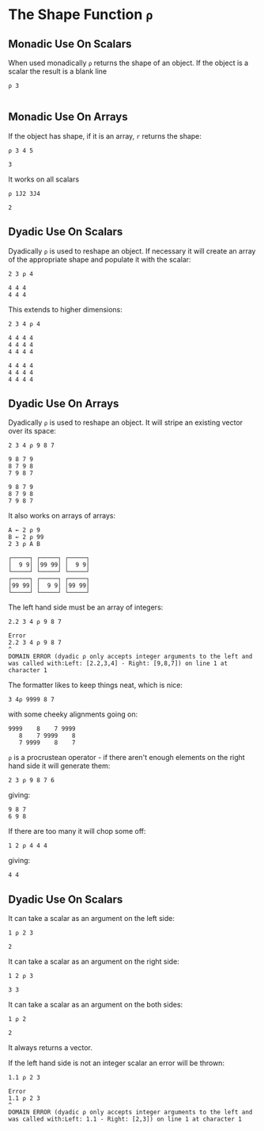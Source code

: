# The Shape Function `⍴`

## Monadic Use On Scalars

When used monadically `⍴` returns the shape of an object. If the object is a scalar the result is a blank line

```pometo
⍴ 3
```

```pometo_results

```

## Monadic Use On Arrays

If the object has shape, if it is an array, `r` returns the shape:

```pometo
⍴ 3 4 5
```

```pometo_results
3
```

It works on all scalars

```pometo
⍴ 1J2 3J4
```

```pometo_results
2
```

## Dyadic Use On Scalars

Dyadically `⍴` is used to reshape an object. If necessary it will create an array of the appropriate shape and populate it with the scalar:

```pometo
2 3 ⍴ 4
```

```pometo_results
4 4 4
4 4 4
```

This extends to higher dimensions:

```pometo
2 3 4 ⍴ 4
```

```pometo_results
4 4 4 4
4 4 4 4
4 4 4 4

4 4 4 4
4 4 4 4
4 4 4 4
```

## Dyadic Use On Arrays

Dyadically `⍴` is used to reshape an object. It will stripe an existing vector over its space:

```pometo
2 3 4 ⍴ 9 8 7
```

```pometo_results
9 8 7 9
8 7 9 8
7 9 8 7

9 8 7 9
8 7 9 8
7 9 8 7
```

It also works on arrays of arrays:

```pometo
A ← 2 ⍴ 9
B ← 2 ⍴ 99
2 3 ⍴ A B
```

```pometo_results
┌─────┐ ┌─────┐ ┌─────┐
│  9 9│ │99 99│ │  9 9│
└─────┘ └─────┘ └─────┘
┌─────┐ ┌─────┐ ┌─────┐
│99 99│ │  9 9│ │99 99│
└─────┘ └─────┘ └─────┘
```

The left hand side must be an array of integers:

```pometo
2.2 3 4 ⍴ 9 8 7
```

```pometo_results
Error
2.2 3 4 ⍴ 9 8 7
^
DOMAIN ERROR (dyadic ⍴ only accepts integer arguments to the left and was called with:Left: [2.2,3,4] - Right: [9,8,7]) on line 1 at character 1
```

The formatter likes to keep things neat, which is nice:

```pometo
3 4⍴ 9999 8 7
```

with some cheeky alignments going on:

```pometo_results
9999    8    7 9999
   8    7 9999    8
   7 9999    8    7
```

`⍴` is a procrustean operator - if there aren't enough elements on the right hand side it will generate them:

```pometo
2 3 ⍴ 9 8 7 6
```
giving:

```pometo_results
9 8 7
6 9 8
```
If there are too many it will chop some off:

```pometo
1 2 ⍴ 4 4 4
```

giving:

```pometo_results
4 4
```

## Dyadic Use On Scalars


It can take a scalar as an argument on the left side:

```pometo
1 ⍴ 2 3
```

```pometo_results
2
```
It can take a scalar as an argument on the right side:

```pometo
1 2 ⍴ 3
```

```pometo_results
3 3
```
It can take a scalar as an argument on the both sides:

```pometo
1 ⍴ 2
```

```pometo_results
2
```

It always returns a vector.

If the left hand side is not an integer scalar an error will be thrown:

```pometo
1.1 ⍴ 2 3
```

```pometo_results
Error
1.1 ⍴ 2 3
^
DOMAIN ERROR (dyadic ⍴ only accepts integer arguments to the left and was called with:Left: 1.1 - Right: [2,3]) on line 1 at character 1
```

